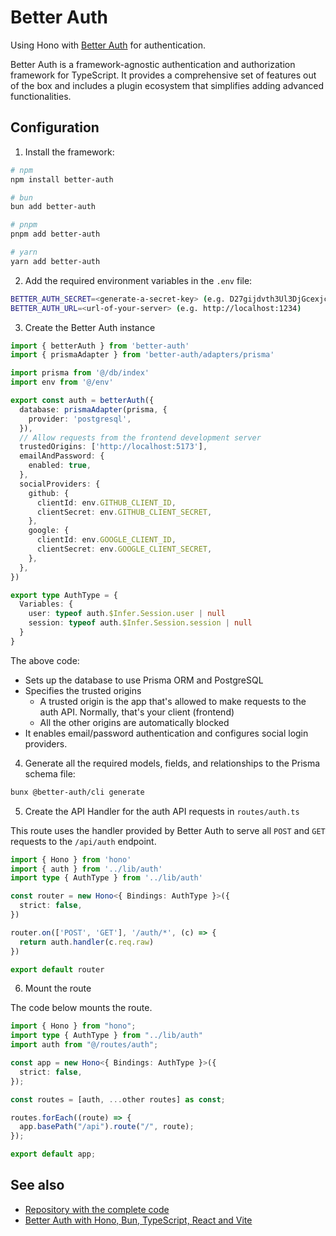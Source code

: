 # Better Auth

Using Hono with [Better Auth](http://better-auth.com/) for authentication.

Better Auth is a framework-agnostic authentication and authorization framework for TypeScript. It provides a comprehensive set of features out of the box and includes a plugin ecosystem that simplifies adding advanced functionalities.

## Configuration

1. Install the framework:

```sh
# npm
npm install better-auth

# bun
bun add better-auth

# pnpm
pnpm add better-auth

# yarn
yarn add better-auth
```

2. Add the required environment variables in the `.env` file:

```sh
BETTER_AUTH_SECRET=<generate-a-secret-key> (e.g. D27gijdvth3Ul3DjGcexjcFfgCHc8jWd)
BETTER_AUTH_URL=<url-of-your-server> (e.g. http://localhost:1234)
```

3. Create the Better Auth instance

```ts
import { betterAuth } from 'better-auth'
import { prismaAdapter } from 'better-auth/adapters/prisma'

import prisma from '@/db/index'
import env from '@/env'

export const auth = betterAuth({
  database: prismaAdapter(prisma, {
    provider: 'postgresql',
  }),
  // Allow requests from the frontend development server
  trustedOrigins: ['http://localhost:5173'],
  emailAndPassword: {
    enabled: true,
  },
  socialProviders: {
    github: {
      clientId: env.GITHUB_CLIENT_ID,
      clientSecret: env.GITHUB_CLIENT_SECRET,
    },
    google: {
      clientId: env.GOOGLE_CLIENT_ID,
      clientSecret: env.GOOGLE_CLIENT_SECRET,
    },
  },
})

export type AuthType = {
  Variables: {
    user: typeof auth.$Infer.Session.user | null
    session: typeof auth.$Infer.Session.session | null
  }
}
```

The above code:

- Sets up the database to use Prisma ORM and PostgreSQL
- Specifies the trusted origins
  - A trusted origin is the app that's allowed to make requests to the auth API. Normally, that's your client (frontend)
  - All the other origins are automatically blocked
- It enables email/password authentication and configures social login providers.

4. Generate all the required models, fields, and relationships to the Prisma schema file:

```sh
bunx @better-auth/cli generate
```

5. Create the API Handler for the auth API requests in `routes/auth.ts`

This route uses the handler provided by Better Auth to serve all `POST` and `GET` requests to the `/api/auth` endpoint.

```ts
import { Hono } from 'hono'
import { auth } from '../lib/auth'
import type { AuthType } from '../lib/auth'

const router = new Hono<{ Bindings: AuthType }>({
  strict: false,
})

router.on(['POST', 'GET'], '/auth/*', (c) => {
  return auth.handler(c.req.raw)
})

export default router
```

6. Mount the route

The code below mounts the route.

```ts
import { Hono } from "hono";
import type { AuthType } from "../lib/auth"
import auth from "@/routes/auth";

const app = new Hono<{ Bindings: AuthType }>({
  strict: false,
});

const routes = [auth, ...other routes] as const;

routes.forEach((route) => {
  app.basePath("/api").route("/", route);
});

export default app;
```

## See also

- [Repository with the complete code](https://github.com/catalinpit/example-app/)
- [Better Auth with Hono, Bun, TypeScript, React and Vite](https://catalins.tech/better-auth-with-hono-bun-typescript-react-vite/)
